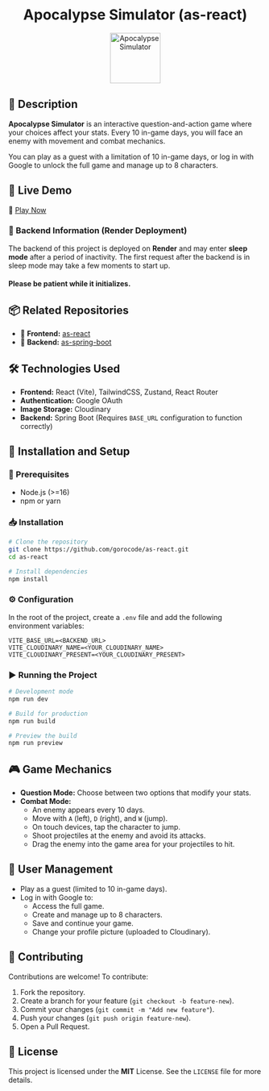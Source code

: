 <h1 align="center">
  Apocalypse Simulator (as-react)
</h1>

<p align="center">
  <img src="https://res.cloudinary.com/dcstkilp1/image/upload/v1741287186/as-sprites/ato6kcxq7mvcz3impspr.png" alt="Apocalypse Simulator" width="100" />
</p>

## 📝 Description
**Apocalypse Simulator** is an interactive question-and-action game where your choices affect your stats. Every 10 in-game days, you will face an enemy with movement and combat mechanics.

You can play as a guest with a limitation of 10 in-game days, or log in with Google to unlock the full game and manage up to 8 characters.

## 🚀 Live Demo
🔗 [Play Now](https://as.gorocode.dev/)

### 🚨 Backend Information (Render Deployment)
The backend of this project is deployed on **Render** and may enter **sleep mode** after a period of inactivity. The first request after the backend is in sleep mode may take a few moments to start up.

#### Please be patient while it initializes.

## 📦 Related Repositories
- 🔗 **Frontend:** [as-react](https://github.com/gorocode/as-react)
- 🔗 **Backend:** [as-spring-boot](https://github.com/gorocode/as-spring-boot)

## 🛠️ Technologies Used
- **Frontend:** React (Vite), TailwindCSS, Zustand, React Router
- **Authentication:** Google OAuth
- **Image Storage:** Cloudinary
- **Backend:** Spring Boot (Requires `BASE_URL` configuration to function correctly)

## 📂 Installation and Setup

### 🔧 Prerequisites
- Node.js (>=16)
- npm or yarn

### 📥 Installation
```bash
# Clone the repository
git clone https://github.com/gorocode/as-react.git
cd as-react

# Install dependencies
npm install
```

### ⚙️ Configuration
In the root of the project, create a `.env` file and add the following environment variables:
```env
VITE_BASE_URL=<BACKEND_URL>
VITE_CLOUDINARY_NAME=<YOUR_CLOUDINARY_NAME>
VITE_CLOUDINARY_PRESENT=<YOUR_CLOUDINARY_PRESENT>
```

### ▶️ Running the Project
```bash
# Development mode
npm run dev

# Build for production
npm run build

# Preview the build
npm run preview
```

## 🎮 Game Mechanics
- **Question Mode:** Choose between two options that modify your stats.
- **Combat Mode:** 
  - An enemy appears every 10 days.
  - Move with `A` (left), `D` (right), and `W` (jump).
  - On touch devices, tap the character to jump.
  - Shoot projectiles at the enemy and avoid its attacks.
  - Drag the enemy into the game area for your projectiles to hit.

## 👥 User Management
- Play as a guest (limited to 10 in-game days).
- Log in with Google to:
  - Access the full game.
  - Create and manage up to 8 characters.
  - Save and continue your game.
  - Change your profile picture (uploaded to Cloudinary).

## 🤝 Contributing
Contributions are welcome! To contribute:
1. Fork the repository.
2. Create a branch for your feature (`git checkout -b feature-new`).
3. Commit your changes (`git commit -m "Add new feature"`).
4. Push your changes (`git push origin feature-new`).
5. Open a Pull Request.

## 📝 License
This project is licensed under the **MIT** License. See the `LICENSE` file for more details.